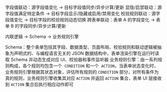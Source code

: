 字段值联动：源字段值变化 → 目标字段值同步/异步计算/更新
显隐/启禁联动：源字段值满足特定条件 → 目标字段显示/隐藏或启用/禁用变化
校验规则联动：源字段值变化 → 目标字段的校验规则动态切换
跨表单联动：表单 A 的字段变化 → 表单 B 的字段同步/异步计算/更新

内联逻辑 -> Schema -> 业务规则引擎

Schema：整个表单包括其字段、数据类型、页面布局、校验规则和联动逻辑被抽象为声明式的、与编程语言无关的 JSON 数据结构中，表单渲染引擎在运行时读取 Schema 并动态生成对应 UI、校验器和事件监听器
业务规则引擎：由一系列规则构成，各个规则均包含一个  `CONDITION` 和一个  `ACTION`，当表单状态变化时，业务规则引擎根据其状态对象，评估所有规则的 `CONDITION` 部分，对所有条件为真的规则，业务规则引擎收集其对应 `ACTION` 并返回 `ACTION` 集合，表单 UI 层接收到 `ACTION` 集合后执行相应动作即可
